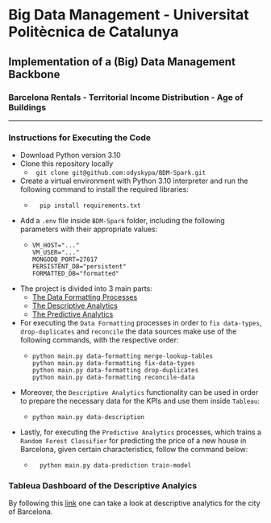 # Big Data Management - Universitat Politècnica de Catalunya
## Implementation of a (Big) Data Management Backbone
### Barcelona Rentals - Territorial Income Distribution - Age of Buildings 
***
### Instructions for Executing the Code

- Download Python version 3.10
- Clone this repository locally
  - ``` git clone git@github.com:odyskypa/BDM-Spark.git```
- Create a virtual environment with Python 3.10 interpreter and run the following command to install the required libraries:
  - ```
      pip install requirements.txt
    ```
- Add a `.env` file inside `BDM-Spark` folder, including the following parameters with their appropriate values:
  - ```
    VM_HOST="..."
    VM_USER="..."
    MONGODB_PORT=27017
    PERSISTENT_DB="persistent"
    FORMATTED_DB="formatted"
    ```
- The project is divided into 3 main parts:
  - [The Data Formatting Processes](https://github.com/odyskypa/BDM-Spark/blob/main/src/data_formatters/data_formatter.py)
  - [The Descriptive Analytics](https://github.com/odyskypa/BDM-Spark/blob/main/src/descriptive_analysis/data_description.py)
  - [The Predictive Analytics](https://github.com/odyskypa/BDM-Spark/blob/main/src/predictive_analysis/data_modeling.py)
- For executing the `Data Formatting` processes in order to `fix data-types`, `drop-duplicates` and `reconcile` the data sources
make use of the following commands, with the respective order:
  - ``` 
    python main.py data-formatting merge-lookup-tables
    python main.py data-formatting fix-data-types
    python main.py data-formatting drop-duplicates
    python main.py data-formatting reconcile-data
    ```
- Moreover, the `Descriptive Analytics` functionality can be used in order to prepare the necessary data for the KPIs and use them inside `Tableau`:
  - ```
    python main.py data-description
    ```
- Lastly, for executing the `Predictive Analytics` processes, which trains a `Random Forest Classifier` for predicting the price of a new house in Barcelona, given certain characteristics, follow the command below:
  - ```
      python main.py data-prediction train-model
      ```

### Tableua Dashboard of the Descriptive Analyics
By following this [link](https://public.tableau.com/app/profile/mar.al.garcia/viz/BDM2_Kyparissis_Garcia/Dashboard1) one can take a look at descriptive analytics for the city of Barcelona.

